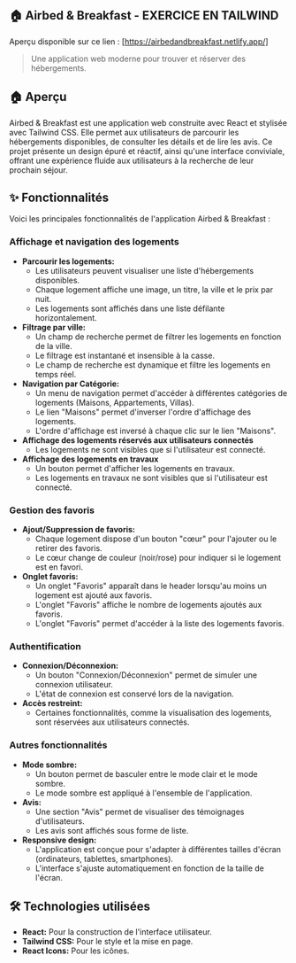 ## 🏠 Airbed & Breakfast - EXERCICE EN TAILWIND

Aperçu disponible sur ce lien : [https://airbedandbreakfast.netlify.app/]

> Une application web moderne pour trouver et réserver des hébergements.

## 🏠 Aperçu

Airbed & Breakfast est une application web construite avec React et stylisée avec Tailwind CSS. Elle permet aux utilisateurs de parcourir les hébergements disponibles, de consulter les détails et de lire les avis. Ce projet présente un design épuré et réactif, ainsi qu'une interface conviviale, offrant une expérience fluide aux utilisateurs à la recherche de leur prochain séjour.

## ✨ Fonctionnalités

Voici les principales fonctionnalités de l'application Airbed & Breakfast :

### **Affichage et navigation des logements**

*   **Parcourir les logements:**
    *   Les utilisateurs peuvent visualiser une liste d'hébergements disponibles.
    *   Chaque logement affiche une image, un titre, la ville et le prix par nuit.
    *   Les logements sont affichés dans une liste défilante horizontalement.
*   **Filtrage par ville:**
    *   Un champ de recherche permet de filtrer les logements en fonction de la ville.
    *   Le filtrage est instantané et insensible à la casse.
    *   Le champ de recherche est dynamique et filtre les logements en temps réel.
*   **Navigation par Catégorie:**
    *   Un menu de navigation permet d'accéder à différentes catégories de logements (Maisons, Appartements, Villas).
    *   Le lien "Maisons" permet d'inverser l'ordre d'affichage des logements.
    *   L'ordre d'affichage est inversé à chaque clic sur le lien "Maisons".
* **Affichage des logements réservés aux utilisateurs connectés**
    * Les logements ne sont visibles que si l'utilisateur est connecté.
* **Affichage des logements en travaux**
    * Un bouton permet d'afficher les logements en travaux.
    * Les logements en travaux ne sont visibles que si l'utilisateur est connecté.

### **Gestion des favoris**

*   **Ajout/Suppression de favoris:**
    *   Chaque logement dispose d'un bouton "cœur" pour l'ajouter ou le retirer des favoris.
    *   Le cœur change de couleur (noir/rose) pour indiquer si le logement est en favori.
*   **Onglet favoris:**
    *   Un onglet "Favoris" apparaît dans le header lorsqu'au moins un logement est ajouté aux favoris.
    *   L'onglet "Favoris" affiche le nombre de logements ajoutés aux favoris.
    *   L'onglet "Favoris" permet d'accéder à la liste des logements favoris.

### **Authentification**

*   **Connexion/Déconnexion:**
    *   Un bouton "Connexion/Déconnexion" permet de simuler une connexion utilisateur.
    *   L'état de connexion est conservé lors de la navigation.
*   **Accès restreint:**
    *   Certaines fonctionnalités, comme la visualisation des logements, sont réservées aux utilisateurs connectés.

### **Autres fonctionnalités**

*   **Mode sombre:**
    *   Un bouton permet de basculer entre le mode clair et le mode sombre.
    *   Le mode sombre est appliqué à l'ensemble de l'application.
*   **Avis:**
    *   Une section "Avis" permet de visualiser des témoignages d'utilisateurs.
    *   Les avis sont affichés sous forme de liste.
*   **Responsive design:**
    *   L'application est conçue pour s'adapter à différentes tailles d'écran (ordinateurs, tablettes, smartphones).
    *   L'interface s'ajuste automatiquement en fonction de la taille de l'écran.

## 🛠️ Technologies utilisées

*   **React:** Pour la construction de l'interface utilisateur.
*   **Tailwind CSS:** Pour le style et la mise en page.
*   **React Icons:** Pour les icônes.
